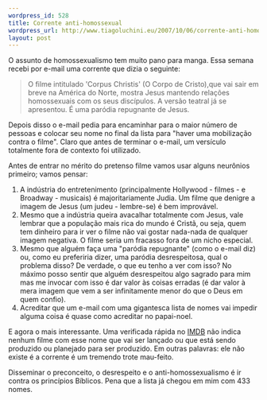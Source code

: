 ```yaml
--- 
wordpress_id: 528
title: Corrente anti-homossexual
wordpress_url: http://www.tiagoluchini.eu/2007/10/06/corrente-anti-homossexual/
layout: post
---
```

O assunto de homossexualismo tem muito pano para manga. Essa semana recebi por e-mail uma corrente que dizia o seguinte:

> O filme intitulado 'Corpus Christis' (O Corpo de Cristo),que vai sair em breve na América do Norte, mostra Jesus mantendo relações homossexuais com os seus discípulos. A versão teatral já se apresentou. É uma paródia repugnante de Jesus.

Depois disso o e-mail pedia para encaminhar para o maior número de pessoas e colocar seu nome no final da lista para "haver uma mobilização contra o filme". Claro que antes de terminar o e-mail, um versículo totalmente fora de contexto foi utilizado.

Antes de entrar no mérito do pretenso filme vamos usar alguns neurônios primeiro; vamos pensar:

1. A indústria do entretenimento (principalmente Hollywood - filmes - e Broadway - musicais) é majoritariamente Judia. Um filme que denigre a imagem de Jesus (um judeu - lembre-se) é bem improvável.
1. Mesmo que a indústria queira avacalhar totalmente com Jesus, vale lembrar que a população mais rica do mundo é Cristã, ou seja, quem tem dinheiro para ir ver o filme não vai gostar nada-nada de qualquer imagem negativa. O filme seria um fracasso fora de um nicho especial.
1. Mesmo que alguém faça uma "paródia repugnante" (como o e-mail diz) ou, como eu preferiria dizer, uma paródia desrespeitosa, qual o problema disso? De verdade, o que eu tenho a ver com isso? No máximo posso sentir que alguém desrespeitou algo sagrado para mim mas me invocar com isso é dar valor às coisas erradas (é dar valor à mera imagem que vem a ser infinitamente menor do que o Deus em quem confio).
1. Acreditar que um e-mail com uma gigantesca lista de nomes vai impedir alguma coisa é quase como acreditar no papai-noel.

E agora o mais interessante. Uma verificada rápida no [IMDB](http://www.imdb.com) não indica nenhum filme com esse nome que vai ser lançado ou que está sendo produzido ou planejado para ser produzido. Em outras palavras: ele não existe é a corrente é um tremendo trote mau-feito.

Disseminar o preconceito, o desrespeito e o anti-homossexualismo é ir contra os princípios Bíblicos. Pena que a lista já chegou em mim com 433 nomes.
